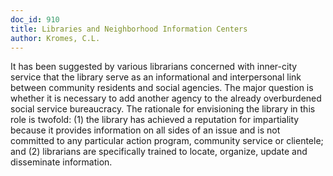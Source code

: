 ```yaml
---
doc_id: 910
title: Libraries and Neighborhood Information Centers
author: Kromes, C.L.
---
```


It has been suggested by various librarians concerned with inner-city
service that the library serve as an informational and interpersonal link
between community residents and social agencies.  The major question is
whether it is necessary to add another agency to the already overburdened
social service bureaucracy.  The rationale for envisioning the library in
this role is twofold:  (1) the library has achieved a reputation for
impartiality because it provides information on all sides of an issue and
is not committed to any particular action program, community service or
clientele; and (2) librarians are specifically trained to locate, organize,
update and disseminate information.
